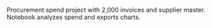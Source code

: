 Procurement spend project with 2,000 invoices and supplier master. Notebook analyzes spend and exports charts.